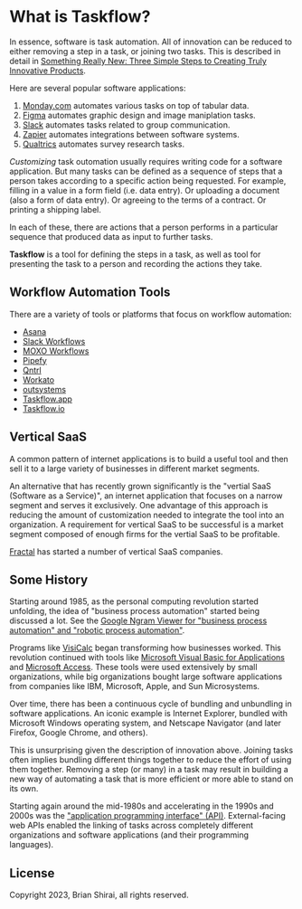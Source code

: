 # What is Taskflow?

In essence, software is task automation. All of innovation can be reduced to either removing a step in a task, or joining two tasks. This is described in detail in [Something Really New: Three Simple Steps to Creating Truly Innovative Products](https://www.goodreads.com/book/show/1443058.Something_Really_New).

Here are several popular software applications:

1. [Monday.com](https://monday.com) automates various tasks on top of tabular data.
1. [Figma](https://www.figma.com) automates graphic design and image maniplation tasks.
1. [Slack](https://slack.com) automates tasks related to group communication.
1. [Zapier](https://zapier.com) automates integrations between software systems.
1. [Qualtrics](https://www.qualtrics.com) automates survey research tasks.

_Customizing_ task outomation usually requires writing code for a software application. But many tasks can be defined as a sequence of steps that a person takes according to a specific action being requested. For example, filling in a value in a form field (i.e. data entry). Or uploading a document (also a form of data entry). Or agreeing to the terms of a contract. Or printing a shipping label.

In each of these, there are actions that a person performs in a particular sequence that produced data as input to further tasks.

**Taskflow** is a tool for defining the steps in a task, as well as tool for presenting the task to a person and recording the actions they take.

## Workflow Automation Tools

There are a variety of tools or platforms that focus on workflow automation:

* [Asana](https://asana.com/product/workflow-builder)
* [Slack Workflows](https://slack.com/features/workflow-automation)
* [MOXO Workflows](https://www.moxo.com/campaign/workflow)
* [Pipefy](https://www.pipefy.com/lp/workflow-automation-cd-b/)
* [Qntrl](https://www.qntrl.com)
* [Workato](https://www.workato.com)
* [outsystems](https://www.outsystems.com/low-code-platform/workflow-builder/)
* [Taskflow.app](https://taskflow.space)
* [Taskflow.io](https://www.taskflow.io)

## Vertical SaaS

A common pattern of internet applications is to build a useful tool and then sell it to a large variety of businesses in different market segments.

An alternative that has recently grown significantly is the "vertial SaaS (Software as a Service)", an internet application that focuses on a narrow segment and serves it exclusively. One advantage of this approach is reducing the amount of customization needed to integrate the tool into an organization. A requirement for vertical SaaS to be successful is a market segment composed of enough firms for the vertial SaaS to be profitable.

[Fractal](https://www.fractalsoftware.com) has started a number of vertical SaaS companies.

## Some History

Starting around 1985, as the personal computing revolution started unfolding, the idea of "business process automation" started being discussed a lot. See the [Google Ngram Viewer for "business process automation" and "robotic process automation"](https://books.google.com/ngrams/graph?content=business+process+automation%2Crobotic+process+automation&year_start=1970&year_end=2019&corpus=en-2019&smoothing=3&case_insensitive=true).

Programs like [VisiCalc](https://en.wikipedia.org/wiki/VisiCalc) began transforming how businesses worked. This revolution continued with tools like [Microsoft Visual Basic for Applications](https://en.wikipedia.org/wiki/Visual_Basic_for_Applications) and [Microsoft Access](https://en.wikipedia.org/wiki/Microsoft_Access). These tools were used extensively by small organizations, while big organizations bought large software applications from companies like IBM, Microsoft, Apple, and Sun Microsystems.

Over time, there has been a continuous cycle of bundling and unbundling in software applications. An iconic example is Internet Explorer, bundled with Microsoft Windows operating system, and Netscape Navigator (and later Firefox, Google Chrome, and others).

This is unsurprising given the description of innovation above. Joining tasks often implies bundling different things together to reduce the effort of using them together. Removing a step (or many) in a task may result in building a new way of automating a task that is more efficient or more able to stand on its own.

Starting again around the mid-1980s and accelerating in the 1990s and 2000s was the ["application programming interface" (API)](https://books.google.com/ngrams/graph?content=application+programming+interface&year_start=1940&year_end=2019&corpus=en-2019&smoothing=3). External-facing web APIs enabled the linking of tasks across completely different organizations and software applications (and their programming languages).

## License

Copyright 2023, Brian Shirai, all rights reserved.
